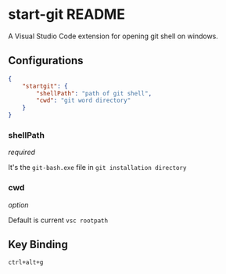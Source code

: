 # start-git README

A Visual Studio Code extension for opening git shell on windows.

## Configurations
``` json
{
    "startgit": {
        "shellPath": "path of git shell",
        "cwd": "git word directory"
    }
}
```

### shellPath

*required*

It's the `git-bash.exe` file in `git installation directory`

### cwd

*option*

Default is current `vsc rootpath`

## Key Binding

`ctrl+alt+g`